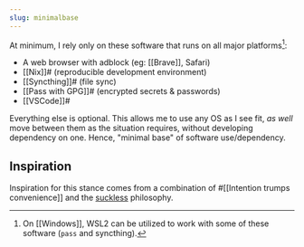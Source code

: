 ```yaml
---
slug: minimalbase
---
```


At minimum, I rely only on these software that runs on all major platforms[^win]:

- A web browser with adblock (eg: [[Brave]], Safari)
- [[Nix]]# (reproducible development environment)
- [[Syncthing]]# (file sync)
- [[Pass with GPG]]# (encrypted secrets & passwords)
- [[VSCode]]#

Everything else is optional. This allows me to use any OS as I see fit, *as well* move between them as the situation requires, without developing dependency on one. Hence, "minimal base" of software use/dependency.

[^win]: On [[Windows]], WSL2 can be utilized to work with some of these software (`pass` and syncthing).

## Inspiration

Inspiration for this stance comes from a combination of #[[Intention trumps convenience]] and the [suckless] philosophy. 

[suckless]: https://suckless.org/
